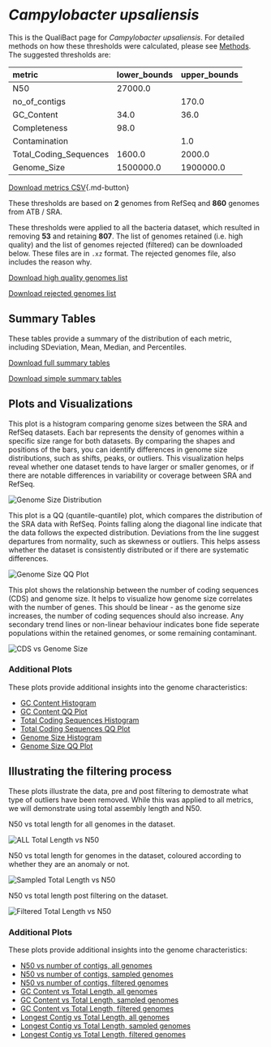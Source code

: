 # *Campylobacter upsaliensis*

This is the QualiBact page for *Campylobacter upsaliensis*. For detailed methods on how these thresholds were calculated, please see [Methods](../../methods.md).
The suggested thresholds are: 

| metric                 | lower_bounds   | upper_bounds   |
|:-----------------------|:---------------|:---------------|
| N50                    | 27000.0        |                |
| no_of_contigs          |                | 170.0          |
| GC_Content             | 34.0           | 36.0           |
| Completeness           | 98.0           |                |
| Contamination          |                | 1.0            |
| Total_Coding_Sequences | 1600.0         | 2000.0         |
| Genome_Size            | 1500000.0      | 1900000.0      |

[Download metrics CSV](Campylobacter_upsaliensis_metrics.csv){.md-button}


These thresholds are based on **2** genomes from RefSeq and **860** genomes from ATB / SRA.

These thresholds were applied to all the bacteria dataset, which resulted in removing **53** and retaining **807**.
The list of genomes retained (i.e. high quality) and the list of genomes rejected (filtered) can be downloaded below. These files are in `.xz` format. The rejected genomes file, also includes the reason why.

[Download high quality genomes list](Campylobacter_upsaliensis_high_quality_genomes.csv.xz)


[Download rejected genomes list](Campylobacter_upsaliensis_filtered_out_genomes.csv.xz)



## Summary Tables
These tables provide a summary of the distribution of each metric, including SDeviation, Mean, Median, and Percentiles.

[Download full summary tables](summary.csv)

[Download simple summary tables](selected_summary.csv)

## Plots and Visualizations

This plot is a histogram comparing genome sizes between the SRA and RefSeq datasets. Each bar represents the density of genomes within a specific size range for both datasets. By comparing the shapes and positions of the bars, you can identify differences in genome size distributions, such as shifts, peaks, or outliers. This visualization helps reveal whether one dataset tends to have larger or smaller genomes, or if there are notable differences in variability or coverage between SRA and RefSeq.

![Genome Size Distribution](Genome_Size_refseq_histogram_kde.png)

This plot is a QQ (quantile-quantile) plot, which compares the distribution of the SRA data with RefSeq. Points falling along the diagonal line indicate that the data follows the expected distribution. Deviations from the line suggest departures from normality, such as skewness or outliers. This helps assess whether the dataset is consistently distributed or if there are systematic differences.

![Genome Size QQ Plot](Genome_Size_refseq_qqplot.png)

This plot shows the relationship between the number of coding sequences (CDS) and genome size. It helps to visualize how genome size correlates with the number of genes. This should be linear - as the genome size increases, the number of coding sequences should also increase. Any secondary trend lines or non-linear behaviour indicates bone fide seperate populations within the retained genomes, or some remaining contaminant. 

![CDS vs Genome Size](Campylobacter_upsaliensis_CDS_vs_Genome_Size.png)

### Additional Plots

These plots provide additional insights into the genome characteristics:

- [GC Content Histogram](GC_Content_refseq_histogram_kde.png)
- [GC Content QQ Plot](GC_Content_refseq_qqplot.png)
- [Total Coding Sequences Histogram](Total_Coding_Sequences_refseq_histogram_kde.png)
- [Total Coding Sequences QQ Plot](Total_Coding_Sequences_refseq_qqplot.png)
- [Genome Size Histogram](Genome_Size_refseq_histogram_kde.png)
- [Genome Size QQ Plot](Genome_Size_refseq_qqplot.png)
## Illustrating the filtering process
These plots illustrate the data, pre and post filtering to demostrate what type of outliers have been removed. While this was applied to all metrics, we will demonstrate using total assembly length and N50.

N50 vs total length for all genomes in the dataset.

![ALL Total Length vs N50](Campylobacter_upsaliensis_all_total_length_N50.png)

N50 vs total length for genomes in the dataset, coloured according to whether they are an anomaly or not.

![Sampled Total Length vs N50](Campylobacter_upsaliensis_sample_total_length_N50.png)

N50 vs total length post filtering on the dataset.

![Filtered Total Length vs N50](Campylobacter_upsaliensis_filt_total_length_N50.png)

### Additional Plots

These plots provide additional insights into the genome characteristics:

- [N50 vs number of contigs, all genomes](Campylobacter_upsaliensis_all_N50_number.png)
- [N50 vs number of contigs, sampled genomes](Campylobacter_upsaliensis_sample_N50_number.png)
- [N50 vs number of contigs, filtered genomes](Campylobacter_upsaliensis_filt_N50_number.png)
- [GC Content vs Total Length, all genomes](Campylobacter_upsaliensis_all_total_length_GC_Content.png)
- [GC Content vs Total Length, sampled genomes](Campylobacter_upsaliensis_sample_total_length_GC_Content.png)
- [GC Content vs Total Length, filtered genomes](Campylobacter_upsaliensis_filt_total_length_GC_Content.png)
- [Longest Contig vs Total Length, all genomes](Campylobacter_upsaliensis_all_total_length_longest.png)
- [Longest Contig vs Total Length, sampled genomes](Campylobacter_upsaliensis_sample_total_length_longest.png)
- [Longest Contig vs Total Length, filtered genomes](Campylobacter_upsaliensis_filt_total_length_longest.png)
